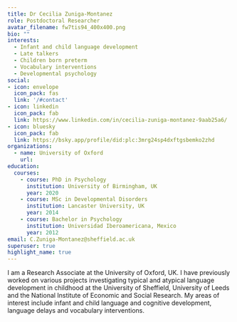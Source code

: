 ```yaml
---
title: Dr Cecilia Zuniga-Montanez
role: Postdoctoral Researcher
avatar_filename: fw7tis94_400x400.png
bio: ""
interests:
  - Infant and child language development
  - Late talkers
  - Children born preterm
  - Vocabulary interventions
  - Developmental psychology
social:
- icon: envelope
  icon_pack: fas
  link: '/#contact'
- icon: linkedin
  icon_pack: fab
  link: https://www.linkedin.com/in/cecilia-zuniga-montanez-9aab25a6/
- icon: bluesky
  icon_pack: fab
  link: https://bsky.app/profile/did:plc:3mrg24sp4dxftgsbemko2zhd
organizations:
  - name: University of Oxford 
    url: 
education:
  courses:
    - course: PhD in Psychology
      institution: University of Birmingham, UK
      year: 2020
    - course: MSc in Developmental Disorders
      institution: Lancaster University, UK
      year: 2014
    - course: Bachelor in Psychology
      institution: Universidad Iberoamericana, Mexico
      year: 2012
email: C.Zuniga-Montanez@sheffield.ac.uk
superuser: true
highlight_name: true
---
```

I am a Research Associate at the University of Oxford, UK. I have previously worked on various projects investigating typical and atypical language development in childhood at the University of Sheffield, University of Leeds and the National Institute of Economic and Social Research. My areas of interest include infant and child language and cognitive development, language delays and vocabulary interventions.
